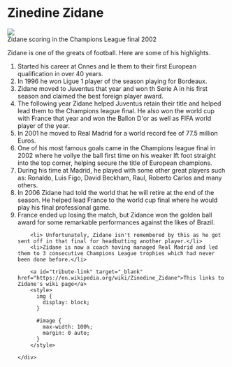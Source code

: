 <main id="main">
  <h1 id="title">Zinedine Zidane</h1>
  <img src="https://cdn.mos.cms.futurecdn.net/2hTFcHEgbvhQNhjSt945tC-1200-80.jpg.webp">
  <div id="img-div">
    <img id="image" </img>
    <div id="img-caption">Zidane scoring in the Champions League final 2002</id>
      <p id="tribute-info">Zidane is one of the greats of football. Here are some of his highlights.</p>
      <ol>
        <li> Started his career at Cnnes and le them to their first European qualification in over 40 years.</li>
        <li> In 1996 he won Ligue 1 player of the season playing for Bordeaux.</li>
        <li> Zidane moved to Juventus that year and won th Serie A in his first season and claimed the best foreign player award.</li>
        <li> The following year Zidane helped Juventus retain their title and helped lead them to the Champions league final. He also won the world cup with France that year and won the Ballon D'or as well as FIFA world player of the year.</li>
        <li> In 2001 he moved to Real Madrid for a world record fee of 77.5 million Euros.</li>
        <li> One of his most famous goals came in the Champions league final in 2002 where he vollye the ball first time on his weaker lft foot straight into the top corner, helping secure the title of European champions. </li>
        <li> During his time at Madrid, he played with some other great players such as: Ronaldo, Luis Figo, David Beckham, Raul, Roberto Carlos and many others.</li>
        <li> In 2006 Zidane had told the world that he will retire at the end of the season. He helped lead France to the world cup final where he would play his final professional game.</li>
        <li> France ended up losing the match, but Zidance won the golden ball award for some remarkable performances against the likes of Brazil.</li>

        <li> Unfortunately, Zidane isn't remembered by this as he got sent off in that final for headbutting another player.</li>
        <li>Zidane is now a coach having managed Real Madrid and led them to 3 consecutive Champions League trophies which had never been done before.</li>

        <a id="tribute-link" target="_blank" href="https://en.wikipedia.org/wiki/Zinedine_Zidane">This links to Zidane's wiki page</a>
        <style>
          img {
            display: block;
          }

          #image {
            max-width: 100%;
            margin: 0 auto;
          }
        </style>

    </div>

  </div>
</main>
